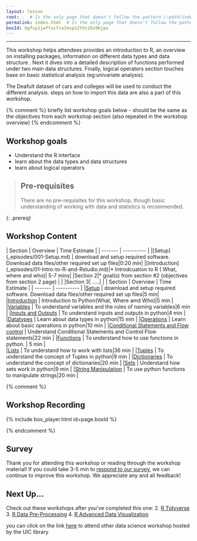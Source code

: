 ```yaml
---
layout: lesson
root: .  # Is the only page that doesn't follow the pattern /:path/index.html
permalink: index.html  # Is the only page that doesn't follow the pattern /:path/index.html
boxId: bgfsp1jwffxcfca3ovps2thc26x9kjpx
---
```



-------------------------------------------
This workshop helps attendees provides an introduction to R, an overview on installing packages, information on different data types and data structure . Next it dives into a detailed description of functions performed under two main data structures. Finally, logical operators section touches base on basic statistical analysis (eg:univariate analysis). 

The Deafult dataset of cars and colleges will be used to conduct the different analysis. steps on how to import this data are also a part of this workshop.

{% comment %} briefly list workshop goals below - should be the same as the objectives from each workshop section (also repeated in the workshop overview) {% endcomment %}

## Workshop goals
- Understand the R interface
- learn about the data types and data structures
- learn about logical operators 


> ## Pre-requisites
> There are no pre-requisites for this workshop, though basic understanding of working with data and statistics is recommended.

{: .prereq}


## Workshop Content 

| Section    | Overview | Time Estimate |
| ------- | ---------- |
|[Setup] (_episodes/001-Setup.md)  | download and setup required software. Download data files/other required set up files|0:20 min|
|[Introduction] (_episodes/01-Intro-to-R-and-Rstudio.md)|* Introdcuation to R ( What, where and who)| 5-7 mins| 
|Section 2|* goal(s) from section #2 (objectives from section 2 page) | | 
|Section 3| .....| | 
| Section    | Overview | Time Estimate |
| ------- | ---------- |
|[Setup](https://uic-library.github.io/Python_Intro/00-setup/index.html)    | download and setup required software. Download data files/other required set up files|5 min|
|[Introduction](https://uic-library.github.io/Python_Intro/01-introduction/index.html)    | Introduction to Python(What, Where amd Who)|5 min | 
|[Variables](https://uic-library.github.io/Python_Intro/02-Variables/index.html)    | To understand variables and the rules of naming variables|6 min |
|[Inputs and Outputs](https://uic-library.github.io/Python_Intro/03-inputs_outputs/index.html)    | To understand inputs and outputs in python|4 min |
|[Datatypes](https://uic-library.github.io/Python_Intro/04-Datatypes/index.html)    | Learn about data types in python|15 min |
|[Operations](https://uic-library.github.io/Python_Intro/05-Operations/index.html)    | Learn about basic operations in python|10 min | 
|[Conditional Statements and Flow control](https://uic-library.github.io/Python_Intro/03-ConditionalStatements/index.html)    | Understand Conditional Statements and Control Flow statements|22 min | 
|[Functions](https://uic-library.github.io/Python_Intro/07-Functions/index.html)    | To understand how to use functions in python. | 5 min |  
|[Lists](https://uic-library.github.io/Python_Intro/08-Lists/index.html)    | To understand how to work with lists|36 min |
|[Tuples](https://uic-library.github.io/Python_Intro/09-Tuples/index.html)    | To understand the concept of Tuples in python|9 min | 
|[Dictionaries](https://uic-library.github.io/Python_Intro/11-Dictionaries/index.html)    | To understand the concept of dictionaries|20 min | 
|[Sets](https://uic-library.github.io/Python_Intro/10-Sets/index.html)    | Understand how sets work in python|9 min | 
|[String Manipulation](https://uic-library.github.io/Python_Intro/12-string_manipulation/index.html)    | To use python functions to manipulate strings|20 min |



{% comment %}

## Workshop Recording

{% include box_player.html id=page.boxId %}

{% endcomment %}

## Survey

Thank you for attending this workshop or reading through the workshop material! If you could take 3-5 min to [respond to our survey](https://uic.ca1.qualtrics.com/jfe/form/SV_5bYL8vP2EqGbAmW), we can continue to improve this workshop. We appreciate any and all feedback!


## Next Up...
Check out these workshops after you've completed this one:
2. [R Tidyverse]()
3. [R Data Pre-Processing]()
4. [R Advanced Data Visualization]()

you can click on the link [here](https://researchguides.uic.edu/hub/workshops) to attend other data science workshop hosted by the UIC library 
